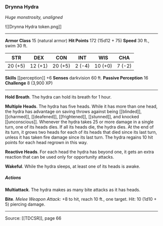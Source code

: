 ### Drynna Hydra
_Huge monstrosity, unaligned_

![[Drynna Hydra token.png]]




---

**Armor Class** 15 (natural armor)
**Hit Points** 172 (15d12 + 75)
**Speed** 30 ft., swim 30 ft.

| STR     | DEX     | CON     | INT     | WIS     | CHA     |
|---------|---------|---------|---------|---------|---------|
| 20 (+5) | 12 (+1) | 20 (+5) | 2 (-4) | 10 (+0) | 7 (-2) |

**Skills** [[perception]] +6
**Senses** darkvision 60 ft.
**Passive Perception** 16
**Challenge** 8 (3,900 XP)

---

**Hold Breath**. The hydra can hold its breath for 1 hour.

**Multiple Heads**. The hydra has five heads. While it has more than one head, the hydra has advantage on saving throws against being [[blinded]], [[charmed]], [[deafened]], [[frightened]], [[stunned]], and knocked [[unconscious]]. Whenever the hydra takes 25 or more damage in a single turn, one of its heads dies. If all its heads die, the hydra dies. At the end of its turn, it grows two heads for each of its heads that died since its last turn, unless it has taken fire damage since its last turn. The hydra regains 10 hit points for each head regrown in this way.

**Reactive Heads**. For each head the hydra has beyond one, it gets an extra reaction that can be used only for opportunity attacks.

**Wakeful**. While the hydra sleeps, at least one of its heads is awake.

##### Actions
**Multiattack**. The hydra makes as many bite attacks as it has heads.

**Bite**. _Melee Weapon Attack:_ +8 to hit, reach 10 ft., one target. Hit: 10 (1d10 + 5) piercing damage.


---

Source: [[TDCSR]], page 66